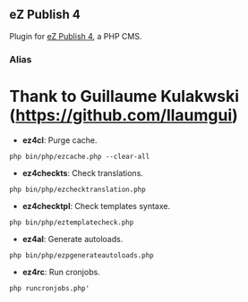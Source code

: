 ## eZ Publish 4

Plugin for [eZ Publish 4](http://ez.no), a PHP CMS. 

### Alias
# Thank to Guillaume Kulakwski (https://github.com/llaumgui)

* __ez4cl__: Purge cache.

~~~
php bin/php/ezcache.php --clear-all
~~~

* __ez4checkts__: Check translations.

~~~
php bin/php/ezchecktranslation.php
~~~

* __ez4checktpl__: Check templates syntaxe.

~~~
php bin/php/eztemplatecheck.php
~~~

* __ez4al__: Generate autoloads.

~~~
php bin/php/ezpgenerateautoloads.php
~~~

* __ez4rc__: Run cronjobs.

~~~
php runcronjobs.php'
~~~
